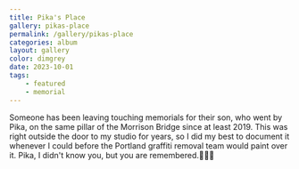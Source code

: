 ```yaml
---
title: Pika's Place
gallery: pikas-place
permalink: /gallery/pikas-place
categories: album
layout: gallery
color: dimgrey
date: 2023-10-01
tags:
    - featured
    - memorial
--- 
```


Someone has been leaving touching memorials for their son, who went by Pika, on the same pillar of the Morrison Bridge since at least 2019. This was right outside the door to my studio for years, so I did my best to document it whenever I could before the Portland graffiti removal team would paint over it. Pika, I didn't know you, but you are remembered.🖤🖤🖤